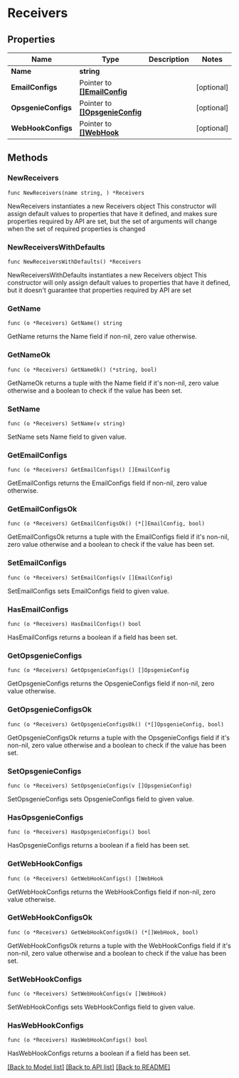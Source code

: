 # Receivers

## Properties

Name | Type | Description | Notes
------------ | ------------- | ------------- | -------------
**Name** | **string** |  | 
**EmailConfigs** | Pointer to [**[]EmailConfig**](EmailConfig.md) |  | [optional] 
**OpsgenieConfigs** | Pointer to [**[]OpsgenieConfig**](OpsgenieConfig.md) |  | [optional] 
**WebHookConfigs** | Pointer to [**[]WebHook**](WebHook.md) |  | [optional] 

## Methods

### NewReceivers

`func NewReceivers(name string, ) *Receivers`

NewReceivers instantiates a new Receivers object
This constructor will assign default values to properties that have it defined,
and makes sure properties required by API are set, but the set of arguments
will change when the set of required properties is changed

### NewReceiversWithDefaults

`func NewReceiversWithDefaults() *Receivers`

NewReceiversWithDefaults instantiates a new Receivers object
This constructor will only assign default values to properties that have it defined,
but it doesn't guarantee that properties required by API are set

### GetName

`func (o *Receivers) GetName() string`

GetName returns the Name field if non-nil, zero value otherwise.

### GetNameOk

`func (o *Receivers) GetNameOk() (*string, bool)`

GetNameOk returns a tuple with the Name field if it's non-nil, zero value otherwise
and a boolean to check if the value has been set.

### SetName

`func (o *Receivers) SetName(v string)`

SetName sets Name field to given value.


### GetEmailConfigs

`func (o *Receivers) GetEmailConfigs() []EmailConfig`

GetEmailConfigs returns the EmailConfigs field if non-nil, zero value otherwise.

### GetEmailConfigsOk

`func (o *Receivers) GetEmailConfigsOk() (*[]EmailConfig, bool)`

GetEmailConfigsOk returns a tuple with the EmailConfigs field if it's non-nil, zero value otherwise
and a boolean to check if the value has been set.

### SetEmailConfigs

`func (o *Receivers) SetEmailConfigs(v []EmailConfig)`

SetEmailConfigs sets EmailConfigs field to given value.

### HasEmailConfigs

`func (o *Receivers) HasEmailConfigs() bool`

HasEmailConfigs returns a boolean if a field has been set.

### GetOpsgenieConfigs

`func (o *Receivers) GetOpsgenieConfigs() []OpsgenieConfig`

GetOpsgenieConfigs returns the OpsgenieConfigs field if non-nil, zero value otherwise.

### GetOpsgenieConfigsOk

`func (o *Receivers) GetOpsgenieConfigsOk() (*[]OpsgenieConfig, bool)`

GetOpsgenieConfigsOk returns a tuple with the OpsgenieConfigs field if it's non-nil, zero value otherwise
and a boolean to check if the value has been set.

### SetOpsgenieConfigs

`func (o *Receivers) SetOpsgenieConfigs(v []OpsgenieConfig)`

SetOpsgenieConfigs sets OpsgenieConfigs field to given value.

### HasOpsgenieConfigs

`func (o *Receivers) HasOpsgenieConfigs() bool`

HasOpsgenieConfigs returns a boolean if a field has been set.

### GetWebHookConfigs

`func (o *Receivers) GetWebHookConfigs() []WebHook`

GetWebHookConfigs returns the WebHookConfigs field if non-nil, zero value otherwise.

### GetWebHookConfigsOk

`func (o *Receivers) GetWebHookConfigsOk() (*[]WebHook, bool)`

GetWebHookConfigsOk returns a tuple with the WebHookConfigs field if it's non-nil, zero value otherwise
and a boolean to check if the value has been set.

### SetWebHookConfigs

`func (o *Receivers) SetWebHookConfigs(v []WebHook)`

SetWebHookConfigs sets WebHookConfigs field to given value.

### HasWebHookConfigs

`func (o *Receivers) HasWebHookConfigs() bool`

HasWebHookConfigs returns a boolean if a field has been set.


[[Back to Model list]](../README.md#documentation-for-models) [[Back to API list]](../README.md#documentation-for-api-endpoints) [[Back to README]](../README.md)


